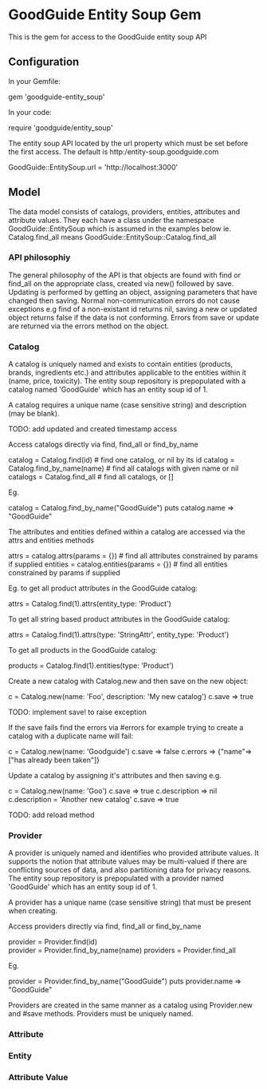 # GoodGuide Entity Soup Gem

This is the gem for access to the GoodGuide entity soup API

## Configuration

In your Gemfile:

gem 'goodguide-entity_soup'

In your code:

require 'goodguide/entity_soup'

The entity soup API located by the url property which must be set before the first access.  The default is http:/entity-soup.goodguide.com

GoodGuide::EntitySoup.url = 'http://localhost:3000'

## Model  

The data model consists of catalogs, providers, entities, attributes and attribute values.  They each have a class under the namespace GoodGuide::EntitySoup which is assumed in the examples below ie. Catalog.find_all means GoodGuide::EntitySoup::Catalog.find_all

### API philosophiy

The general philosophy of the API is that objects are found with find or find_all on the appropriate class, created via new() followed by save.  Updating is performed by getting an object, assigning parameters that have changed then saving.  Normal non-communication errors do not cause exceptions e.g find of a non-existant id returns nil, saving a new or updated object returns false if the data is not conforming.  Errors from save or update are returned via the errors method on the object.

### Catalog

A catalog is uniquely named and exists to contain entities (products, brands, ingredients etc.) and attributes applicable to the entities within it (name, price, toxicity).  The entity soup repository is prepopulated with a catalog named 'GoodGuide' which has an entity soup id of 1. 

A catalog requires a unique name (case sensitive string) and description (may be blank).

TODO: add updated and created timestamp access

Access catalogs directly via find, find_all or find_by_name

catalog = Catalog.find(id) # find one catalog, or nil by its id
catalog = Catalog.find_by_name(name) # find all catalogs with given name or nil
catalogs = Catalog.find_all # find all catalogs, or []

Eg. 

catalog = Catalog.find_by_name("GoodGuide")
puts catalog.name
=> "GoodGuide"

The attributes and entities defined within a catalog are accessed via the attrs and entities methods

attrs = catalog.attrs(params = {}) # find all attributes constrained by params if supplied
entities = catalog.entities(params = {})  # find all entities constrained by params if supplied

Eg. to get all product attributes in the GoodGuide catalog:

attrs = Catalog.find(1).attrs(entity_type: 'Product')

To get all string based product attributes in the GoodGuide catalog:

attrs = Catalog.find(1).attrs(type: 'StringAttr', entity_type: 'Product')

To get all products in the GoodGuide catalog:

products = Catalog.find(1).entities(type: 'Product')

Create a new catalog with Catalog.new and then save on the new object:

c = Catalog.new(name: 'Foo', description: 'My new catalog')
c.save
=> true

TODO: implement save! to raise exception

If the save fails find the errors via #errors for example trying to create a catalog with a duplicate name will fail:

c = Catalog.new(name: 'Goodguide')
c.save
=> false
c.errors
=> {"name"=>["has already been taken"]} 

Update a catalog by assigning it's attributes and then saving e.g.

c = Catalog.new(name: 'Goo')
c.save
=> true
c.description 
=> nil
c.description = 'Another new catalog'
c.save
=> true

TODO: add reload method

### Provider

A provider is uniquely named and identifies who provided attribute values.  It supports the notion that attribute values may be multi-valued if there are conflicting sources of data, and also partitioning data for privacy reasons.  The entity soup repository is prepopulated with a provider named 'GoodGuide' which has an entity soup id of 1.

A provider has a unique name (case sensitive string) that must be present when creating.

Access providers directly via find, find_all or find_by_name

provider = Provider.find(id)   
provider = Provider.find_by_name(name) 
providers = Provider.find_all 

Eg. 

provider = Provider.find_by_name("GoodGuide")
puts provider.name
=> "GoodGuide"

Providers are created in the same manner as a catalog using Provider.new and #save methods.  Providers must be uniquely named.

### Attribute

### Entity

### Attribute Value




